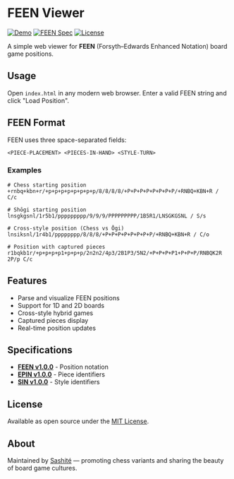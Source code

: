 # FEEN Viewer

[![Demo](https://img.shields.io/badge/Demo-Live-brightgreen)](https://sashite.github.io/feen-viewer.html/)
[![FEEN Spec](https://img.shields.io/badge/FEEN-v1.0.0-blue)](https://sashite.dev/specs/feen/1.0.0/)
[![License](https://img.shields.io/badge/License-MIT-yellow.svg)](LICENSE.md)

A simple web viewer for **FEEN** (Forsyth–Edwards Enhanced Notation) board game positions.

## Usage

Open `index.html` in any modern web browser. Enter a valid FEEN string and click "Load Position".

## FEEN Format

FEEN uses three space-separated fields:

```
<PIECE-PLACEMENT> <PIECES-IN-HAND> <STYLE-TURN>
```

### Examples

```
# Chess starting position
+rnbq+kbn+r/+p+p+p+p+p+p+p+p/8/8/8/8/+P+P+P+P+P+P+P+P/+RNBQ+KBN+R / C/c

# Shōgi starting position
lnsgkgsnl/1r5b1/ppppppppp/9/9/9/PPPPPPPPP/1B5R1/LNSGKGSNL / S/s

# Cross-style position (Chess vs Ōgi)
lnsiksnl/1r4b1/pppppppp/8/8/8/+P+P+P+P+P+P+P+P/+RNBQ+KBN+R / C/o

# Position with captured pieces
r1bqkb1r/+p+p+p+p1+p+p+p/2n2n2/4p3/2B1P3/5N2/+P+P+P+P1+P+P+P/RNBQK2R 2P/p C/c
```

## Features

- Parse and visualize FEEN positions
- Support for 1D and 2D boards
- Cross-style hybrid games
- Captured pieces display
- Real-time position updates

## Specifications

- **[FEEN v1.0.0](https://sashite.dev/specs/feen/1.0.0/)** - Position notation
- **[EPIN v1.0.0](https://sashite.dev/specs/epin/1.0.0/)** - Piece identifiers
- **[SIN v1.0.0](https://sashite.dev/specs/sin/1.0.0/)** - Style identifiers

## License

Available as open source under the [MIT License](https://opensource.org/licenses/MIT).

## About

Maintained by [Sashité](https://sashite.com/) — promoting chess variants and sharing the beauty of board game cultures.
